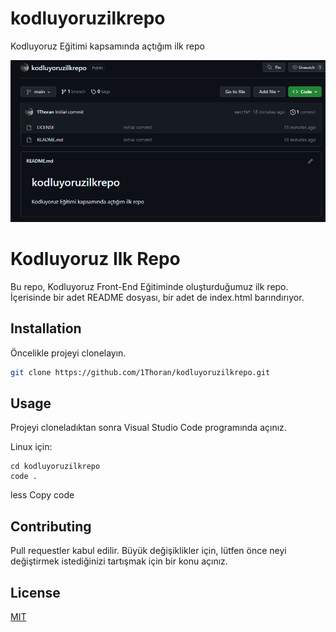 # kodluyoruzilkrepo
Kodluyoruz Eğitimi kapsamında açtığım ilk repo

![Açıklama](resim\ahmet.png)



# Kodluyoruz Ilk Repo

Bu repo, Kodluyoruz Front-End Eğitiminde oluşturduğumuz ilk repo. İçerisinde bir adet README dosyası, bir adet de index.html barındırıyor.

## Installation

Öncelikle projeyi clonelayın.
```bash
git clone https://github.com/1Thoran/kodluyoruzilkrepo.git
```
## Usage

Projeyi cloneladıktan sonra Visual Studio Code programında açınız.

Linux için:

```linux
cd kodluyoruzilkrepo
code .
```

less
Copy code
## Contributing

Pull requestler kabul edilir. Büyük değişiklikler için, lütfen önce neyi değiştirmek istediğinizi tartışmak için bir konu açınız.

## License

[MIT](https://github.com/cengizcmataraci/kodluyoruzilkrepo/blob/main/LICENSE)